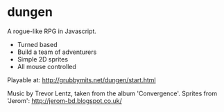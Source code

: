 # dungen

A rogue-like RPG in Javascript.
- Turned based
- Build a team of adventurers
- Simple 2D sprites
- All mouse controlled

Playable at: http://grubbymits.net/dungen/start.html

Music by Trevor Lentz, taken from the album 'Convergence'.
Sprites from 'Jerom': http://jerom-bd.blogspot.co.uk/
